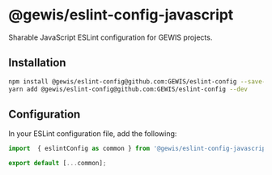 # @gewis/eslint-config-javascript

Sharable JavaScript ESLint configuration for GEWIS projects.

## Installation

```bash
npm install @gewis/eslint-config@github.com:GEWIS/eslint-config --save-dev
yarn add @gewis/eslint-config@github.com:GEWIS/eslint-config --dev
```

## Configuration
In your ESLint configuration file, add the following:

```javascript
import  { eslintConfig as common } from '@gewis/eslint-config-javascript';

export default [...common];
```
